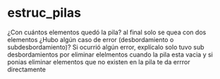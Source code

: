# estruc_pilas
¿Con cuántos elementos quedó la pila? al final solo se quea con dos elementos 
¿Hubo algún caso de error (desbordamiento o subdesbordamiento)? Si ocurrió algún error, explícalo 
solo tuvo sub desbordamientos por eliminar elelmentos cuando la pila esta vacia y si ponias eliminar elementos que no existen en la pila te da errror directamente 
